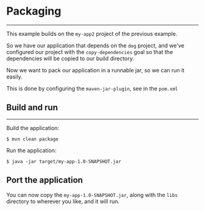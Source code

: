 # Packaging
---

This example builds on the `my-app2` project of the previous example.

So we have our application that depends on the `dog` project, and we've configured
our project with the `copy-dependencies` goal so that the dependencies will be copied to 
our build directory.

Now we want to pack our application in a runnable jar, so we can run it easily.

This is done by configuring the `maven-jar-plugin`, see in the `pom.xml`

## Build and run
---
Build the application:
```
$ mvn clean package
```

Run the application:
```
$ java -jar target/my-app-1.0-SNAPSHOT.jar
```

## Port the application
You can now copy the `my-app-1.0-SNAPSHOT.jar`, along with the `libs` directory
to wherever you like, and it will run.
